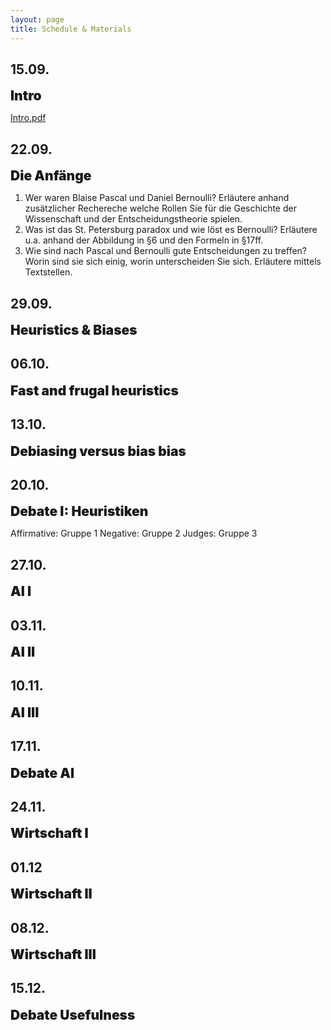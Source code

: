 ```yaml
---
layout: page
title: Schedule & Materials
---
```


<style>
e {
  font-size: 1.5em;
  font-weight: 900;
}
</style>

## 15.09.

<e>Intro</e>

<a href="https://dwulff.github.io/Rationality_2020Autumn/assets/key/Intro.pdf">Intro.pdf</a>

## 22.09.

<e>Die Anfänge</e>

1. Wer waren Blaise Pascal und Daniel Bernoulli? Erläutere anhand zusätzlicher Rechereche welche Rollen Sie für die Geschichte der Wissenschaft und der Entscheidungstheorie spielen.
2. Was ist das St. Petersburg paradox und wie löst es Bernoulli? Erläutere u.a. anhand der Abbildung in §6 und den Formeln in §17ff.
3. Wie sind nach Pascal und Bernoulli gute Entscheidungen zu treffen? Worin sind sie sich einig, worin unterscheiden Sie sich. Erläutere mittels Textstellen.  

## 29.09.

<e>Heuristics & Biases</e>

<!---
  1. Wer waren Kahneman & Tversky? Erläutere anhand zusätzlicher Rechereche welche Rollen Sie für die Psychologie, Ökonomie, und Entscheidungstheorie spielen.
  2.
  3.   
--->

## 06.10.

<e>Fast and frugal heuristics</e>

<!---
  1. Warum ist less more, bzw. was ist das Bias-Variance-dilemma?
  2. Was sind Heuristiken, welche gibt es und wann funktionieren sie gut?
  3. Was sind gute Entscheidungen nach Gigerenzer & Brighton?
--->

## 13.10.

<e>Debiasing versus bias bias</e>

## 20.10.

<e>Debate I: Heuristiken</e>

Affirmative: Gruppe 1
Negative: Gruppe 2
Judges: Gruppe 3

## 27.10.

<e>AI I</e>

## 03.11.

<e>AI II</e>

## 10.11.

<e>AI III</e>

## 17.11.

<e>Debate AI</e>

## 24.11.

<e>Wirtschaft I</e>

## 01.12

<e>Wirtschaft II</e>

## 08.12.

<e>Wirtschaft III</e>

## 15.12.

<e>Debate Usefulness</e>
